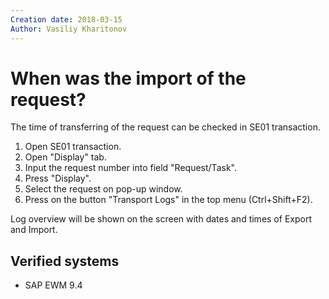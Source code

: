 ```yaml
---
Creation date: 2018-03-15
Author: Vasiliy Kharitonov
---
```


# When was the import of the request?

The time of transferring of the request can be checked in SE01 transaction.

1. Open SE01 transaction.
2. Open "Display" tab.
3. Input the request number into field "Request/Task".
4. Press "Display".
5. Select the request on pop-up window.
6. Press on the button "Transport Logs" in the top menu (Ctrl+Shift+F2).

Log overview will be shown on the screen with dates and times of Export and Import.

## Verified systems

- SAP EWM 9.4
